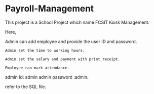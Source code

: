 # Payroll-Management

This project is a School Project which name FCSIT Koisk Management.

Here,
   
   
   
   
   Admin can add employee and provide the user ID and password.
    
    Admin set the time to working hours.
    
    Admin set the salary and payment with print receipt.  
    
    Employee can mark attendance.
admin Id: admin
admin password :admin.

refer to the SQL file.
